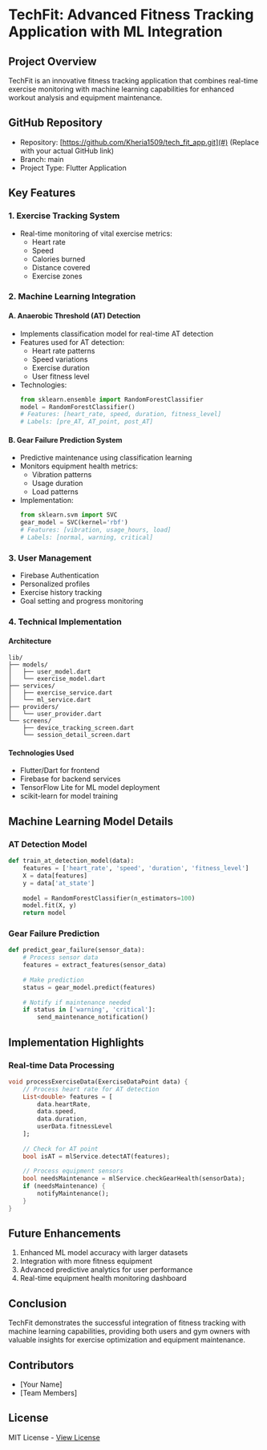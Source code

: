 # TechFit: Advanced Fitness Tracking Application with ML Integration

## Project Overview
TechFit is an innovative fitness tracking application that combines real-time exercise monitoring with machine learning capabilities for enhanced workout analysis and equipment maintenance.

## GitHub Repository
- Repository: [https://github.com/Kheria1509/tech_fit_app.git](#) (Replace with your actual GitHub link)
- Branch: main
- Project Type: Flutter Application

## Key Features

### 1. Exercise Tracking System
- Real-time monitoring of vital exercise metrics:
  - Heart rate
  - Speed
  - Calories burned
  - Distance covered
  - Exercise zones

### 2. Machine Learning Integration

#### A. Anaerobic Threshold (AT) Detection
- Implements classification model for real-time AT detection
- Features used for AT detection:
  - Heart rate patterns
  - Speed variations
  - Exercise duration
  - User fitness level
- Technologies:
  ```python
  from sklearn.ensemble import RandomForestClassifier
  model = RandomForestClassifier()
  # Features: [heart_rate, speed, duration, fitness_level]
  # Labels: [pre_AT, AT_point, post_AT]
  ```

#### B. Gear Failure Prediction System
- Predictive maintenance using classification learning
- Monitors equipment health metrics:
  - Vibration patterns
  - Usage duration
  - Load patterns
- Implementation:
  ```python
  from sklearn.svm import SVC
  gear_model = SVC(kernel='rbf')
  # Features: [vibration, usage_hours, load]
  # Labels: [normal, warning, critical]
  ```

### 3. User Management
- Firebase Authentication
- Personalized profiles
- Exercise history tracking
- Goal setting and progress monitoring

### 4. Technical Implementation

#### Architecture
```
lib/
├── models/
│   ├── user_model.dart
│   └── exercise_model.dart
├── services/
│   ├── exercise_service.dart
│   └── ml_service.dart
├── providers/
│   └── user_provider.dart
└── screens/
    ├── device_tracking_screen.dart
    └── session_detail_screen.dart
```

#### Technologies Used
- Flutter/Dart for frontend
- Firebase for backend services
- TensorFlow Lite for ML model deployment
- scikit-learn for model training

## Machine Learning Model Details

### AT Detection Model
```python
def train_at_detection_model(data):
    features = ['heart_rate', 'speed', 'duration', 'fitness_level']
    X = data[features]
    y = data['at_state']
    
    model = RandomForestClassifier(n_estimators=100)
    model.fit(X, y)
    return model
```

### Gear Failure Prediction
```python
def predict_gear_failure(sensor_data):
    # Process sensor data
    features = extract_features(sensor_data)
    
    # Make prediction
    status = gear_model.predict(features)
    
    # Notify if maintenance needed
    if status in ['warning', 'critical']:
        send_maintenance_notification()
```

## Implementation Highlights

### Real-time Data Processing
```dart
void processExerciseData(ExerciseDataPoint data) {
    // Process heart rate for AT detection
    List<double> features = [
        data.heartRate,
        data.speed,
        data.duration,
        userData.fitnessLevel
    ];
    
    // Check for AT point
    bool isAT = mlService.detectAT(features);
    
    // Process equipment sensors
    bool needsMaintenance = mlService.checkGearHealth(sensorData);
    if (needsMaintenance) {
        notifyMaintenance();
    }
}
```

## Future Enhancements
1. Enhanced ML model accuracy with larger datasets
2. Integration with more fitness equipment
3. Advanced predictive analytics for user performance
4. Real-time equipment health monitoring dashboard

## Conclusion
TechFit demonstrates the successful integration of fitness tracking with machine learning capabilities, providing both users and gym owners with valuable insights for exercise optimization and equipment maintenance.

## Contributors
- [Your Name]
- [Team Members]

## License
MIT License - [View License](LICENSE)
```
